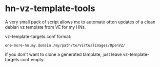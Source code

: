 hn-vz-template-tools
====================

A very small pack of script allows me to automate often updates of a clean debian vz template from VE for my HNs.

vz-template-targets.conf format:
```
one-more-hn.my.domain:/my/path/to/VirtualImages/OpenVZ/
```



if you don't want to clone a generated tamplate, just leave vz-template-targets.conf empty.
